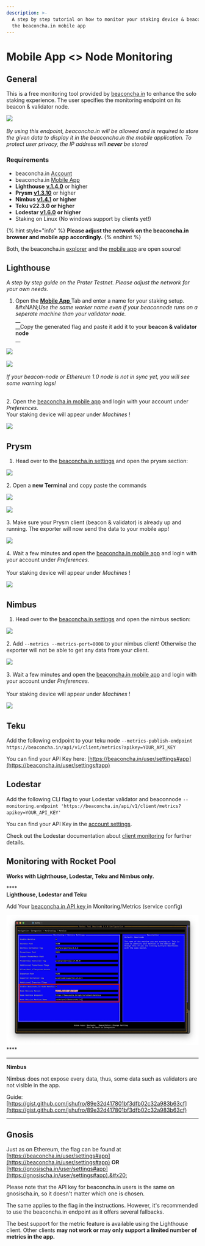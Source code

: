 ```yaml
---
description: >-
  A step by step tutorial on how to monitor your staking device & beaconnode on
  the beaconcha.in mobile app
---
```


# Mobile App <> Node Monitoring

## General

This is a free monitoring tool provided by [beaconcha.in](https://beaconcha.in/) to enhance the solo staking experience. The user specifies the monitoring endpoint on its beacon & validator node.

![](<../.gitbook/assets/image (152).png>)

_By using this endpoint, beaconcha.in will be allowed and is required to store the given data to display it in the beaconcha.in the mobile application. To protect user privacy, the IP address will **never** be stored_

### **Requirements**

* beaconcha.in [Account](https://beaconcha.in/register)
* beaconcha.in [Mobile App](https://beaconcha.in/mobile)
* **Lighthouse** [**v.1.4.0**](https://github.com/sigp/lighthouse/releases) or higher
* **Prysm** [**v1.3.10**](https://github.com/prysmaticlabs/prysm/releases) or higher
* **Nimbus** [**v1.4.1**](https://github.com/status-im/nimbus-eth2/releases) **or higher**
* **Teku v22.3.0 or higher**
* **Lodestar** [**v1.6.0**](https://github.com/ChainSafe/lodestar/releases) **or higher**
* Staking on Linux (No windows support by clients yet!)

{% hint style="info" %}
**Please adjust the network on the beaconcha.in browser and mobile app accordingly.**
{% endhint %}

Both, the beaconcha.in [explorer](https://github.com/gobitfly/eth2-beaconchain-explorer) and the [mobile app](https://github.com/gobitfly/eth2-beaconchain-explorer-app) are open source!

## Lighthouse

_A step by step guide on the Prater Testnet. Please adjust the network for your own needs._

1. Open the [**Mobile App** ](https://beaconcha.in/user/settings#app)Tab and enter a name for your staking setup.\
   &#xNAN;_&#x55;se the same worker name even if your beaconnode runs on a seperate machine than your validator node._\
   \_\_\
   \_\_Copy the generated flag and paste it add it to your **beacon & validator node**\
   \_\_

![](../.gitbook/assets/mspaint_2021-08-05_08-47-46.png)

![](../.gitbook/assets/mspaint_2021-08-05_08-59-42.png)

_If your beacon-node or Ethereum 1.0 node is not in sync yet, you will see some warning logs!_

\
2\. Open the [beaconcha.in mobile app](https://beaconcha.in/mobile) and login with your account under _Preferences._\
Your staking device will appear under _Machines_ !

![](<../.gitbook/assets/grafik (5).png>)

## Prysm

1. Head over to the [beaconcha.in settings](https://beaconcha.in/user/settings#app) and open the prysm section:

![](../.gitbook/assets/firefox_2021-08-05_09-51-26.png)

2\. Open a **new Terminal** and copy paste the commands

![](../.gitbook/assets/AnyDesk_2021-08-05_09-09-52.png)

![](../.gitbook/assets/mspaint_2021-08-05_09-53-29.png)

3\. Make sure your Prysm client (beacon & validator) is already up and running. The exporter will now send the data to your mobile app!

![](../.gitbook/assets/mspaint_2021-08-05_09-55-15.png)

4\. Wait a few minutes and open the [beaconcha.in mobile app](https://beaconcha.in/mobile) and login with your account under _Preferences._\
\
Your staking device will appear under _Machines_ !

![](<../.gitbook/assets/grafik (5).png>)

## Nimbus

1. Head over to the [beaconcha.in settings](https://beaconcha.in/user/settings#app) and open the nimbus section:

![](../.gitbook/assets/mspaint_2021-08-05_10-14-30.png)

2\. Add `--metrics --metrics-port=8008` to your nimbus client! Otherwise the exporter will not be able to get any data from your client.

![](../.gitbook/assets/mspaint_2021-08-05_10-13-08.png)

3\. Wait a few minutes and open the [beaconcha.in mobile app](https://beaconcha.in/mobile) and login with your account under _Preferences._\
\
Your staking device will appear under _Machines_ !

![](<../.gitbook/assets/grafik (5).png>)

## Teku

Add the following endpoint to your teku node `--metrics-publish-endpoint https://beaconcha.in/api/v1/client/metrics?apikey=YOUR_API_KEY`

You can find your API Key here: [https://beaconcha.in/user/settings#app](https://beaconcha.in/user/settings#app)

## Lodestar

Add the following CLI flag to your Lodestar validator and beaconnode `--monitoring.endpoint 'https://beaconcha.in/api/v1/client/metrics?apikey=YOUR_API_KEY'`

You can find your API Key in the [account settings](https://beaconcha.in/user/settings#api).

Check out the Lodestar documentation about [client monitoring](https://chainsafe.github.io/lodestar/run/logging-and-metrics/client-monitoring) for further details.

## Monitoring with Rocket Pool

**Works with Lighthouse, Lodestar, Teku and Nimbus only.**

\*\*\*\*\
**Lighthouse, Lodestar and Teku**

Add Your [beaconcha.in API key ](https://beaconcha.in/user/settings#app)in Monitoring/Metrics (service config)

![](<../.gitbook/assets/image (1) (1) (1) (1).png>)\*\*\*\*

***

**Nimbus**

Nimbus does not expose every data, thus, some data such as validators are not visible in the app.

Guide: [https://gist.github.com/jshufro/89e32d417801bf3dfb02c32a983b63cf](https://gist.github.com/jshufro/89e32d417801bf3dfb02c32a983b63cf)

***

## Gnosis

Just as on Ethereum, the flag can be found at [https://beaconcha.in/user/settings#app](https://beaconcha.in/user/settings#app) **OR** [https://gnosischa.in/user/settings#app](https://gnosischa.in/user/settings#app).&#x20;

Please note that the API key for beaconcha.in users is the same on gnosischa.in, so it doesn't matter which one is chosen.&#x20;

The same applies to the flag in the instructions. However, it's recommended to use the beaconcha.in endpoint as it offers several fallbacks.&#x20;

The best support for the metric feature is available using the Lighthouse client. Other clients **may not work or may only support a limited number of metrics in the app.**
